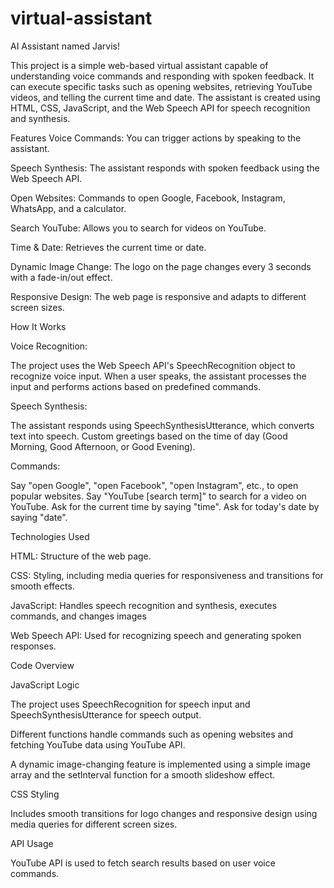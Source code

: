 # virtual-assistant
 AI Assistant named Jarvis!

This project is a simple web-based virtual assistant capable of understanding voice commands and responding with spoken feedback. It can execute specific tasks such as opening websites, retrieving YouTube videos, and telling the current time and date. The assistant is created using HTML, CSS, JavaScript, and the Web Speech API for speech recognition and synthesis.

Features
Voice Commands: You can trigger actions by speaking to the assistant.

Speech Synthesis: The assistant responds with spoken feedback using the Web Speech API.

Open Websites: Commands to open Google, Facebook, Instagram, WhatsApp, and a calculator.

Search YouTube: Allows you to search for videos on YouTube.

Time & Date: Retrieves the current time or date.

Dynamic Image Change: The logo on the page changes every 3 seconds with a fade-in/out effect.

Responsive Design: The web page is responsive and adapts to different screen sizes.

How It Works

Voice Recognition:

The project uses the Web Speech API's SpeechRecognition object to recognize voice input.
When a user speaks, the assistant processes the input and performs actions based on predefined commands.

Speech Synthesis:

The assistant responds using SpeechSynthesisUtterance, which converts text into speech.
Custom greetings based on the time of day (Good Morning, Good Afternoon, or Good Evening).

Commands:

Say "open Google", "open Facebook", "open Instagram", etc., to open popular websites.
Say "YouTube [search term]" to search for a video on YouTube.
Ask for the current time by saying "time".
Ask for today's date by saying "date".

Technologies Used

HTML: Structure of the web page.

CSS: Styling, including media queries for responsiveness and transitions for smooth effects.

JavaScript: Handles speech recognition and synthesis, executes commands, and changes images

Web Speech API: Used for recognizing speech and generating spoken responses.

Code Overview

JavaScript Logic

The project uses SpeechRecognition for speech input and SpeechSynthesisUtterance for speech output.

Different functions handle commands such as opening websites and fetching YouTube data using YouTube API.

A dynamic image-changing feature is implemented using a simple image array and the setInterval function for a smooth slideshow effect.

CSS Styling

Includes smooth transitions for logo changes and responsive design using media queries for different screen sizes.

API Usage

YouTube API is used to fetch search results based on user voice commands.
